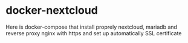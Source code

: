# docker-nextcloud
Here is docker-compose that install proprely nextcloud, mariadb and reverse proxy nginx with https and set up automatically SSL certificate
